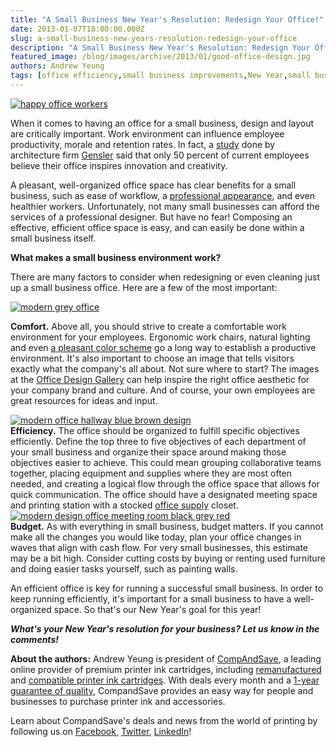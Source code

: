 ```yaml
---
title: "A Small Business New Year's Resolution: Redesign Your Office!"
date: 2013-01-07T18:00:00.000Z
slug: a-small-business-new-years-resolution-redesign-your-office
description: "A Small Business New Year's Resolution: Redesign Your Office!"
featured_image: /blog/images/archive/2013/01/good-office-design.jpg
authors: Andrew Yeung
tags: [office efficiency,small business improvements,New Year,small business,companies,small business resolutions]
---
```


[![happy office workers](/blog/images/good-office-design.jpg "happy office workers")](/blog/images/good-office-design.jpg)

When it comes to having an office for a small business, design and layout are critically important. Work environment can influence employee productivity, morale and retention rates. In fact, a [study](https://www.google.com/url?sa=t&rct=j&q=&esrc=s&source=web&cd=4&ved=0CEsQFjAD&url=http%3A%2F%2Fwww.team-mates.com%2Fstorage%2Fknowledge-center-documents%2FGensler%2520U.S.%2520Workplace%2520Survey%2520-%2520DesignPerformanceIndex.pdf&ei=wY3kUJumI-aTiALMg4FY&usg=AFQjCNHG53JCpgrTakFcrN5W%5FGAnXs21uQ&sig2=4w3jbpKm9h7HeP18x9Cr3g) done by architecture firm [Gensler](https://www.gensler.com/) said that only 50 percent of current employees believe their office inspires innovation and creativity.

A pleasant, well-organized office space has clear benefits for a small business, such as ease of workflow, a [professional appearance](https://www.maintenance-one.com/blog/benefits-of-a-clean-office/), and even healthier workers. Unfortunately, not many small businesses can afford the services of a professional designer. But have no fear! Composing an effective, efficient office space is easy, and can easily be done within a small business itself.

**What makes a small business environment work?**

There are many factors to consider when redesigning or even cleaning just up a small business office. Here are a few of the most important:

[![modern grey office](/blog/images/modern-meeting-room-office.jpeg "modern grey office")](/blog/images/modern-meeting-room-office.jpeg)

**Comfort.** Above all, you should strive to create a comfortable work environment for your employees. Ergonomic work chairs, natural lighting and even [a pleasant color scheme](https://www.huffpost.com/entry/best-colors-for-your-office-products-and-packaging%5Fn%5F1640420) go a long way to establish a productive environment. It's also important to choose an image that tells visitors exactly what the company's all about. Not sure where to start? The images at the [Office Design Gallery](https://www.officedesigngallery.com/) can help inspire the right office aesthetic for your company brand and culture. And of course, your own employees are great resources for ideas and input.

[![modern office hallway blue brown design](/blog/images/office-design-hallway.jpeg "modern office hallway blue brown design")](/blog/images/office-design-hallway.jpeg)  
**Efficiency.** The office should be organized to fulfill specific objectives efficiently. Define the top three to five objectives of each department of your small business and organize their space around making those objectives easier to achieve. This could mean grouping collaborative teams together, placing equipment and supplies where they are most often needed, and creating a logical flow through the office space that allows for quick communication. The office should have a designated meeting space and printing station with a stocked [office supply](https://www.compandsave.com/) closet.  
[![modern design office meeting room black grey red](/blog/images/modern-meeting-room.jpeg "modern design office meeting room black grey red")](/blog/images/modern-meeting-room.jpeg)  
**Budget.** As with everything in small business, budget matters. If you cannot make all the changes you would like today, plan your office changes in waves that align with cash flow. For very small businesses, this estimate may be a bit high. Consider cutting costs by buying or renting used furniture and doing easier tasks yourself, such as painting walls.

An efficient office is key for running a successful small business. In order to keep running efficiently, it's important for a small business to have a well-organized space. So that's our New Year's goal for this year!

**_What's your New Year's resolution for your business? Let us know in the comments!_**

**About the authors:** Andrew Yeung is president of [CompAndSave](https://www.compandsave.com/), a leading online provider of premium printer ink cartridges, including [remanufactured](https://www.compandsave.com/help) and [compatible printer ink cartridges](https://www.compandsave.com/help). With deals every month and a [1-year guarantee of quality](https://www.compandsave.com/help), CompandSave provides an easy way for people and businesses to purchase printer ink and accessories.

Learn about CompandSave's deals and news from the world of printing by following us on [Facebook](https://www.facebook.com/compandsave.ink), [Twitter](https://twitter.com/compandsave), [LinkedIn](https://www.linkedin.com)!